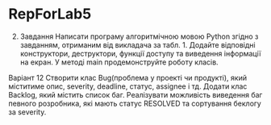 # RepForLab5
2. Завдання
Написати програму алгоритмічною мовою Python згідно з завданням, отриманим від викладача за табл. 1. Додайте відповідні конструктори, деструктори, функції доступу та виведення інформації на екран. У методі main продемонструйте роботу класів.



Варіант 12
Створити клас Bug(проблема у проекті чи продукті), який міститиме опис, severity, deadline, статус, assignee і тд. Додати клас Backlog, який містить список баг. Реалізувати можливість виведення баг певного розробника, які мають статус RESOLVED та сортування беклогу за severity.
